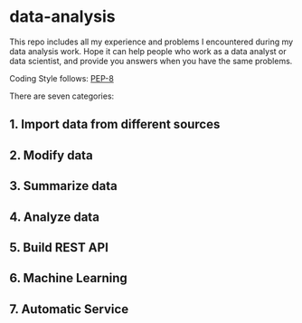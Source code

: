 # data-analysis

This repo includes all my experience and problems I encountered during my data analysis work. Hope it can help people who work as a data analyst or data scientist, and provide you answers when you have the same problems.

Coding Style follows: [PEP-8](https://www.python.org/dev/peps/pep-0008/)

There are seven categories:

## 1. Import data from different sources

## 2. Modify data

## 3. Summarize data

## 4. Analyze data

## 5. Build REST API

## 6. Machine Learning

## 7. Automatic Service